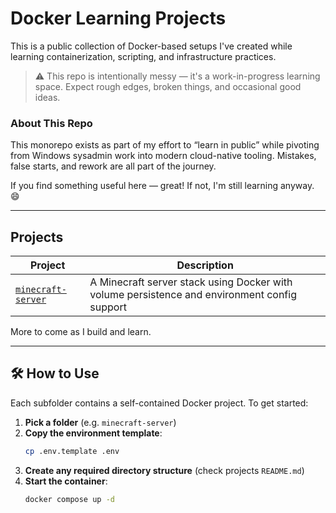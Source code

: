 # Docker Learning Projects

This is a public collection of Docker-based setups I've created while learning containerization, scripting, and infrastructure practices.

> ⚠️  This repo is intentionally messy — it's a work-in-progress learning space. Expect rough edges, broken things, and occasional good ideas.

### About This Repo

This monorepo exists as part of my effort to “learn in public” while pivoting from Windows sysadmin work into modern cloud-native tooling. Mistakes, false starts, and rework are all part of the journey.

If you find something useful here — great! If not, I'm still learning anyway. 😄



---

## Projects

| Project | Description |
|---------|-------------|
| [`minecraft-server`](./minecraft-server) | A Minecraft server stack using Docker with volume persistence and environment config support |

More to come as I build and learn.

---

## 🛠️ How to Use

Each subfolder contains a self-contained Docker project. To get started:

1. **Pick a folder** (e.g. `minecraft-server`)
2. **Copy the environment template**:
   ```bash
   cp .env.template .env
   ```
3. **Create any required directory structure** (check projects `README.md`)
4. **Start the container**:
   ```bash
   docker compose up -d
   ```
